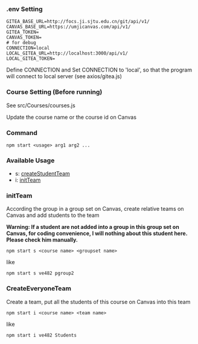 ### .env Setting

~~~shell
GITEA_BASE_URL=http://focs.ji.sjtu.edu.cn/git/api/v1/
CANVAS_BASE_URL=https://umjicanvas.com/api/v1/
GITEA_TOKEN=
CANVAS_TOKEN=
# for debug
CONNECTION=local
LOCAL_GITEA_URL=http://localhost:3000/api/v1/
LOCAL_GITEA_TOKEN=
~~~

Define CONNECTION and Set CONNECTION to 'local', so that the program will connect to local server (see axios/gitea.js) 

### Course Setting (Before running)

See src/Courses/courses.js

Update the course name or the course id on Canvas

### Command

~~~
npm start <usage> arg1 arg2 ... 
~~~



### Available Usage

- s: [createStudentTeam](#createStudentTeam)
- i: [initTeam](#initTeam)



### initTeam

According the group in a group set on Canvas, create relative teams on Canvas and add students to the team

**Warning: If a student are not added into a group in this group set on Canvas, for coding convenience, I will nothing about this student here. Please check him manually.**

~~~
npm start s <course name> <groupset name>
~~~

like

~~~
npm start s ve482 pgroup2
~~~



### CreateEveryoneTeam

Create a team, put all the students of this course on Canvas into this team

~~~
npm start i <course name> <team name>
~~~

like

~~~
npm start i ve482 Students
~~~





